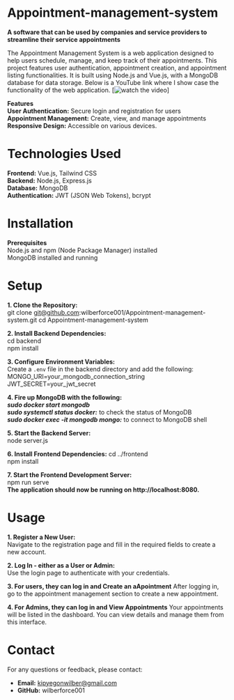 # Appointment-management-system
**A software that can be used by companies and service providers to streamline their service appointments**  

The Appointment Management System is a web application designed to help users schedule, manage, and keep track of their appointments. This project features user authentication, appointment creation, and appointment listing functionalities. It is built using Node.js and Vue.js, with a MongoDB database for data storage.
Below is a YouTube link where I show case the functionality of the web application. 
[![watch the video](https://youtu.be/EjZSwKkf8Y0)]

**Features**  
**User Authentication:** Secure login and registration for users  
**Appointment Management:** Create, view, and manage appointments  
**Responsive Design:** Accessible on various devices. 

# Technologies Used
**Frontend:** Vue.js, Tailwind CSS  
**Backend:** Node.js, Express.js  
**Database:** MongoDB  
**Authentication:** JWT (JSON Web Tokens), bcrypt

# Installation
**Prerequisites**  
Node.js and npm (Node Package Manager) installed  
MongoDB installed and running

# Setup  
**1. Clone the Repository:**  
git clone git@github.com:wilberforce001/Appointment-management-system.git
cd Appointment-management-system  

**2. Install Backend Dependencies:**  
cd backend  
npm install  

**3. Configure Environment Variables:**  
Create a `.env` file in the backend directory and add the following:
MONGO_URI=your_mongodb_connection_string
JWT_SECRET=your_jwt_secret

**4. Fire up MongoDB with the following:**  
***sudo docker start mongodb***  
***sudo systemctl status docker:*** to check the status of MongoDB  
***sudo docker exec -it mongodb mongo:*** to connect to MongoDB shell 

**5. Start the Backend Server:**  
node server.js  

**6. Install Frontend Dependencies:**
cd ../frontend  
npm install  

**7. Start the Frontend Development Server:**  
npm run serve  
**The application should now be running on http://localhost:8080.** 

# Usage 
**1. Register a New User:**  
Navigate to the registration page and fill in the required fields to create a new account.

**2. Log In - either as a User or Admin:**  
Use the login page to authenticate with your credentials.

**3. For users, they can log in and Create an aApointment**
After logging in, go to the appointment management section to create a new appointment.  

**4. For Admins, they can log in and View Appointments**
Your appointments will be listed in the dashboard. You can view details and manage them from this interface. 

# Contact
For any questions or feedback, please contact:  
- **Email:** kipyegonwilber@gmail.com  
- **GitHub:** wilberforce001











